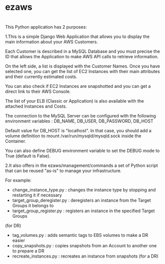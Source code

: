 # ezaws 
# 

This Python application has 2 purposes:

1.This is a simple Django Web Application that allows you to display
the main information about your AWS Customers.

Each Customer is described in a MySQL Database and you must precise
the ID that allows the Application to make AWS API calls to retrieve information.

On the left side, a list is displayed with the Customer Names. Once you have
selected one, you can get the list of EC2 Instances with their main attributes
and their currently estimated costs.

You can also check if EC2 Instances are snapshotted and you can get a direct link
to their AWS Console.

The list of your ELB (Classic or Application) is also available with the attached Instances and Costs.

The connection to the MySQL Server can be configured with the following environment variables :
    DB_NAME, DB_USER, DB_PASSWORD, DB_HOST

Default value for DB_HOST is "localhost". In that case, you should add a volume definition to mount /var/run/mysqld/mysqld.sock inside the Container.

You can also define DEBUG environment variable to set the DEBUG mode to True (default is False).

2.It also offers in the ezaws/management/commands a set of Python script that can be reused "as-is" to manage your infrastructure.

For example:

- change_instance_type.py : changes the instance type by stopping and restarting it if necessary
- target_group_deregister.py : deregisters an instance from the Target Groups it belongs to
- target_group_register.py : registers an instance in the specified Target Groups

(for DR)
- tag_volumes.py : adds semantic tags to EBS volumes to make a DR easier
- copy_snapshots.py : copies snapshots from an Account to another one to prepare a DR
- recreate_instances.py : recreates an instance from snapshots (for a DR)


